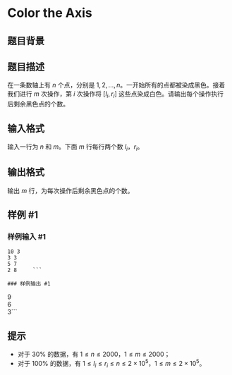 # Color the Axis

## 题目背景



## 题目描述

在一条数轴上有 $n$ 个点，分别是 $1,2,\ldots,n$。一开始所有的点都被染成黑色。接着我们进行 $m$ 次操作，第 $i$ 次操作将 $[l_i,r_i]$ 这些点染成白色。请输出每个操作执行后剩余黑色点的个数。

## 输入格式

输入一行为 $n$ 和 $m$。下面 $m$ 行每行两个数 $l_i$，$r_i$。

## 输出格式

输出 $m$ 行，为每次操作后剩余黑色点的个数。

## 样例 #1

### 样例输入 #1
```
10 3   
3 3   
5 7   
2 8     ```

### 样例输出 #1

```
9     
6     
3```

## 提示

- 对于 $30\%$ 的数据，有 $1\le n\le2000$，$1\le m\le2000$；
- 对于 $100\%$ 的数据，有 $1\le l_i\le r_i\le n\le 2\times 10^5$，$1\le m\le 2\times10^5$。
